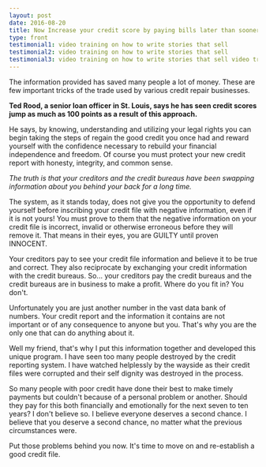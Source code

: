```yaml
---
layout: post
date: 2016-08-20
title: Now Increase your credit score by paying bills later than sooner
type: front
testimonial1: video training on how to write stories that sell
testimonial2: video training on how to write stories that sell 
testimonial3: video training on how to write stories that sell video training on how to create powerful landing pages that convert video training on how to create powerful landing pages that convert video training on how to create powerful landing pages that convert 
---
```



The information provided has saved many people a lot of money. These are few important tricks of the trade used by various credit repair businesses.

**Ted Rood, a senior loan officer in St. Louis, says he has seen credit scores jump as much as 100 points as a result of this approach.**

He says, by knowing, understanding and utilizing your legal rights you can begin taking the steps of regain the good credit you once had and reward yourself with the confidence necessary to rebuild your financial independence and freedom. Of course you must protect your new credit report with honesty, integrity, and common sense.

*The truth is that your creditors and the credit bureaus have been swapping information about you behind your back for a long time.*

The system, as it stands today, does not give you the opportunity to defend yourself before inscribing your credit file with negative information, even if it is not yours! You must prove to them that the negative information on your credit file is incorrect, invalid or otherwise erroneous before they will remove it. That means in their eyes, you are GUILTY until proven INNOCENT. 

Your creditors pay to see your credit file information and believe it to be true and correct. They also reciprocate by exchanging your credit information with the credit bureaus. So... your creditors pay the credit bureaus and the credit bureaus are in business to make a profit. Where do you fit in? You don't.

Unfortunately you are just another number in the vast data bank of numbers. Your credit report and the information it contains are not important or of any consequence to anyone but you. That's why you are the only one that can do anything about it. 

Well my friend, that's why I put this information together and developed this unique program. I have seen too many people destroyed by the credit reporting system. I have watched helplessly by the wayside as their credit files were corrupted and their self dignity was destroyed in the process.

So many people with poor credit have done their best to make timely payments but couldn't because of a personal problem or another. Should they pay for this both financially and emotionally for the next seven to ten years? I don't believe so. I believe everyone deserves a second chance. I believe that you deserve a second chance, no matter what the previous circumstances were. 

Put those problems behind you now. It's time to move on and re-establish a good credit file. 
